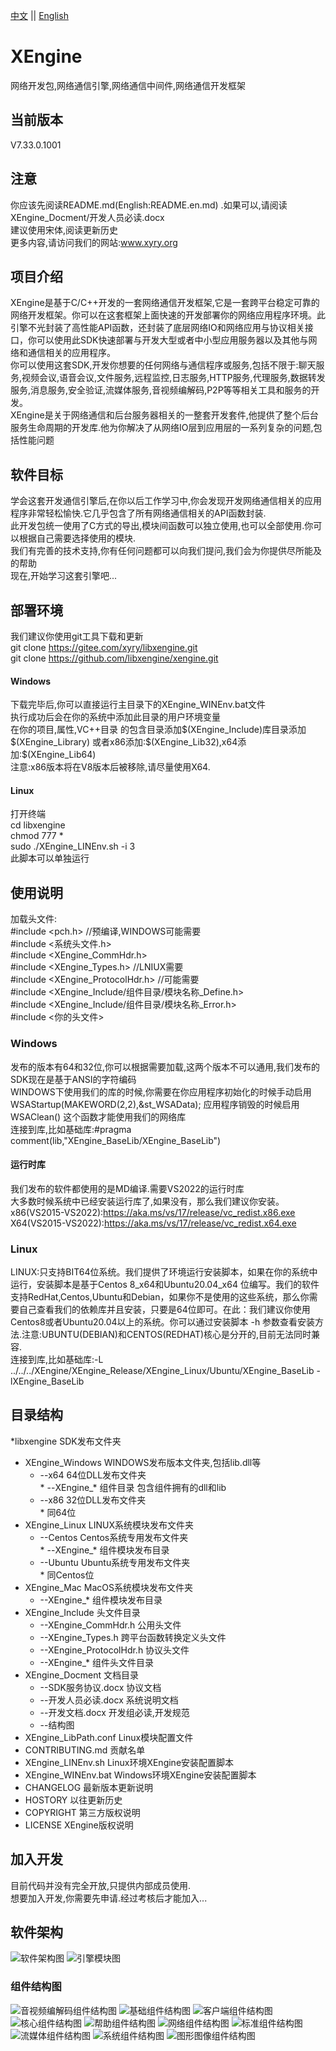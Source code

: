 [中文](README.md) ||  [English](README.en.md)  
# XEngine
网络开发包,网络通信引擎,网络通信中间件,网络通信开发框架

## 当前版本
V7.33.0.1001  

## 注意
你应该先阅读README.md(English:README.en.md) .如果可以,请阅读XEngine_Docment/开发人员必读.docx  
建议使用宋体,阅读更新历史  
更多内容,请访问我们的网站:www.xyry.org  

## 项目介绍
XEngine是基于C/C++开发的一套网络通信开发框架,它是一套跨平台稳定可靠的网络开发框架。你可以在这套框架上面快速的开发部署你的网络应用程序环境。此引擎不光封装了高性能API函数，还封装了底层网络IO和网络应用与协议相关接口，你可以使用此SDK快速部署与开发大型或者中小型应用服务器以及其他与网络和通信相关的应用程序。  
你可以使用这套SDK,开发你想要的任何网络与通信程序或服务,包括不限于:聊天服务,视频会议,语音会议,文件服务,远程监控,日志服务,HTTP服务,代理服务,数据转发服务,消息服务,安全验证,流媒体服务,音视频编解码,P2P等等相关工具和服务的开发。  
XEngine是关于网络通信和后台服务器相关的一整套开发套件,他提供了整个后台服务生命周期的开发库.他为你解决了从网络IO层到应用层的一系列复杂的问题,包括性能问题  

## 软件目标
学会这套开发通信引擎后,在你以后工作学习中,你会发现开发网络通信相关的应用程序非常轻松愉快.它几乎包含了所有网络通信相关的API函数封装.  
此开发包统一使用了C方式的导出,模块间函数可以独立使用,也可以全部使用.你可以根据自己需要选择使用的模块.  
我们有完善的技术支持,你有任何问题都可以向我们提问,我们会为你提供尽所能及的帮助  
现在,开始学习这套引擎吧...  

## 部署环境
我们建议你使用git工具下载和更新  
git clone https://gitee.com/xyry/libxengine.git  
git clone https://github.com/libxengine/xengine.git  

#### Windows
下载完毕后,你可以直接运行主目录下的XEngine_WINEnv.bat文件  
执行成功后会在你的系统中添加此目录的用户环境变量  
在你的项目,属性,VC++目录 的包含目录添加\$(XEngine_Include)库目录添加\$(XEngine_Library) 或者x86添加:\$(XEngine_Lib32),x64添加:\$(XEngine_Lib64)  
注意:x86版本将在V8版本后被移除,请尽量使用X64.

#### Linux
打开终端  
cd libxengine  
chmod 777 *  
sudo ./XEngine_LINEnv.sh -i 3  
此脚本可以单独运行  

## 使用说明
加载头文件:  
#include <pch.h>                  //预编译,WINDOWS可能需要  
#include <系统头文件.h>  
#include <XEngine_CommHdr.h>  
#include <XEngine_Types.h>        //LNIUX需要  
#include <XEngine_ProtocolHdr.h>  //可能需要  
#include <XEngine_Include/组件目录/模块名称_Define.h>  
#include <XEngine_Include/组件目录/模块名称_Error.h>  
#include <你的头文件>  

### Windows  
发布的版本有64和32位,你可以根据需要加载,这两个版本不可以通用,我们发布的SDK现在是基于ANSI的字符编码  
WINDOWS下使用我们的库的时候,你需要在你应用程序初始化的时候手动启用WSAStartup(MAKEWORD(2,2),&st_WSAData); 应用程序销毁的时候启用WSAClean() 这个函数才能使用我们的网络库  
连接到库,比如基础库:#pragma comment(lib,"XEngine_BaseLib/XEngine_BaseLib")  

#### 运行时库
我们发布的软件都使用的是MD编译.需要VS2022的运行时库  
大多数时候系统中已经安装运行库了,如果没有，那么我们建议你安装。  
x86(VS2015-VS2022):https://aka.ms/vs/17/release/vc_redist.x86.exe  
X64(VS2015-VS2022):https://aka.ms/vs/17/release/vc_redist.x64.exe  

### Linux  
LINUX:只支持BIT64位系统。我们提供了环境运行安装脚本，如果在你的系统中运行，安装脚本是基于Centos 8_x64和Ubuntu20.04_x64 位编写。我们的软件支持RedHat,Centos,Ubuntu和Debian，如果你不是使用的这些系统，那么你需要自己查看我们的依赖库并且安装，只要是64位即可。在此：我们建议你使用Centos8或者Ubuntu20.04以上的系统。你可以通过安装脚本 -h 参数查看安装方法.注意:UBUNTU(DEBIAN)和CENTOS(REDHAT)核心是分开的,目前无法同时兼容.  
连接到库,比如基础库:-L ../../../XEngine/XEngine_Release/XEngine_Linux/Ubuntu/XEngine_BaseLib -lXEngine_BaseLib  

## 目录结构

*libxengine            SDK发布文件夹
 * XEngine_Windows          WINDOWS发布版本文件夹,包括lib.dll等  
    *    --x64                    64位DLL发布文件夹  
        *        --XEngine_*              组件目录 包含组件拥有的dll和lib  
    *    --x86                    32位DLL发布文件夹  
        *        同64位  
 * XEngine_Linux           LINUX系统模块发布文件夹  
    *    --Centos                 Centos系统专用发布文件夹  
        *        --XEngine_*             组件模块发布目录  
    *    --Ubuntu                 Ubuntu系统专用发布文件夹  
        *        同Centos位  
 * XEngine_Mac             MacOS系统模块发布文件夹  
    *    --XEngine_*              组件模块发布目录  
 * XEngine_Include         头文件目录  
    *    --XEngine_CommHdr.h      公用头文件  
    *    --XEngine_Types.h        跨平台函数转换定义头文件  
    *    --XEngine_ProtocolHdr.h  协议头文件  
    *    --XEngine_*              组件头文件目录
  * XEngine_Docment         文档目录  
    *    --SDK服务协议.docx        协议文档
    *    --开发人员必读.docx       系统说明文档 
    *    --开发文档.docx           开发组必读,开发规范  
    *    --结构图                
 * XEngine_LibPath.conf     Linux模块配置文件
 * CONTRIBUTING.md          贡献名单
 * XEngine_LINEnv.sh        Linux环境XEngine安装配置脚本 
 * XEngine_WINEnv.bat       Windows环境XEngine安装配置脚本
 * CHANGELOG                最新版本更新说明
 * HOSTORY                  以往更新历史
 * COPYRIGHT                第三方版权说明
 * LICENSE                  XEngine版权说明

## 加入开发

目前代码并没有完全开放,只提供内部成员使用.  
想要加入开发,你需要先申请.经过考核后才能加入... 

## 软件架构

![软件架构图](http://www.xyry.org/EngineFrameWork.png "软件架构图")
![引擎模块图](http://www.xyry.org/EngineRelation.png "引擎模块图")

### 组件结构图
![音视频编解码组件结构图](http://www.xyry.org/XEngine_StructPic/XEngine_AVCoder.png "音视频编解码组件结构图")
![基础组件结构图](http://www.xyry.org/XEngine_StructPic/XEngine_BaseLib.png "基础组件结构图")
![客户端组件结构图](http://www.xyry.org/XEngine_StructPic/XEngine_Client.png "客户端组件结构图")
![核心组件结构图](http://www.xyry.org/XEngine_StructPic/XEngine_Core.png "核心组件结构图")
![帮助组件结构图](http://www.xyry.org/XEngine_StructPic/XEngine_HelpComponents.png "帮助组件结构图")
![网络组件结构图](http://www.xyry.org/XEngine_StructPic/XEngine_NetHelp.png "网络组件结构图")
![标准组件结构图](http://www.xyry.org/XEngine_StructPic/XEngine_RfcComponents.png "标准组件结构图")
![流媒体组件结构图](http://www.xyry.org/XEngine_StructPic/XEngine_StreamMedia.png "流媒体组件结构图")
![系统组件结构图](http://www.xyry.org/XEngine_StructPic/XEngine_SystemSdk.png "系统组件结构图")
![图形图像组件结构图](http://www.xyry.org/XEngine_StructPic/XEngine_Img.png "图形图像组件结构图")